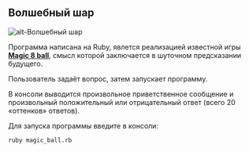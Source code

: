 ## Волшебный шар

![alt-Волшебный шар](https://upload.wikimedia.org/wikipedia/commons/thumb/e/eb/Magic_eight_ball.png/240px-Magic_eight_ball.png)

Программа написана на Ruby, явлется реализацией известной игры [**Magic 8 ball**](https://ru.wikipedia.org/wiki/Magic_8_ball), смысл которой заключается в шуточном предсказании будущего.

Пользователь задаёт вопрос, затем запускает программу.

В консоли выводится произвольное приветственное сообщение и произвольный положительный или отрицательный ответ (всего 20 «оттенков» ответов).

Для запуска программы введите в консоли:

```ruby magic_ball.rb```
